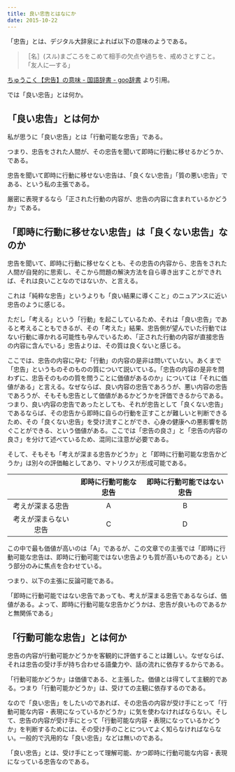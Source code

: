 ```yaml
---
title: 良い忠告とはなにか
date: 2015-10-22
---
```


「忠告」とは、デジタル大辞泉によれば以下の意味のようである。

> ［名］(スル)まごころをこめて相手の欠点や過ちを、戒めさとすこと。「友人に―する」

[ちゅうこく【忠告】の意味 - 国語辞書 - goo辞書](http://dictionary.goo.ne.jp/leaf/jn2/143236/m0u/) より引用。

では「良い忠告」とは何か。

## 「良い忠告」とは何か

私が思うに「良い忠告」とは「行動可能な忠告」である。

つまり、忠告をされた人間が、その忠告を聞いて即時に行動に移せるかどうか、である。

忠告を聞いて即時に行動に移せない忠告は、「良くない忠告」「質の悪い忠告」である、という私の主張である。

厳密に表現するなら「正された行動の内容が、忠告の内容に含まれているかどうか」である。

## 「即時に行動に移せない忠告」は「良くない忠告」なのか

忠告を聞いて、即時に行動に移せなくとも、その忠告の内容から、忠告をされた人間が自発的に思索し、そこから問題の解決方法を自ら導き出すことができれば、それは良いことなのではないか、と言える。

これは「純粋な忠告」というよりも「良い結果に導くこと」のニュアンスに近い忠告のように感じる。

ただし「考える」という「行動」を起こしているため、それは「良い忠告」であると考えることもできるが、その「考えた」結果、忠告側が望んでいた行動ではない行動に導かれる可能性も孕んでいるため、「正された行動の内容が直接忠告の内容に含んでいる」忠告よりは、その質は良くないと感じる。

ここでは、忠告の内容に孕む「行動」の内容の是非は問いていない。あくまで「忠告」というものそのものの質について説いている。「忠告の内容の是非を問わずに、忠告そのものの質を問うことに価値があるのか」については「それに価値がある」と言える。なぜならば、良い内容の忠告であろうが、悪い内容の忠告であろうが、そもそも忠告として価値があるかどうかを評価できるからである。つまり、良い内容の忠告であったとしても、それが忠告として「良くない忠告」であるならば、その忠告から即時に自らの行動を正すことが難しいと判断できるため、その「良くない忠告」を受け流すことができ、心身の健康への悪影響を防ぐことができる、という価値がある。ここでは「忠告の良さ」と「忠告の内容の良さ」を分けて述べているため、混同に注意が必要である。

そして、そもそも「考えが深まる忠告かどうか」と「即時に行動可能な忠告かどうか」は別々の評価軸としてあり、マトリクスが形成可能である。

||即時に行動可能な忠告|即時に行動可能ではない忠告|
| :--: | :--: | :--: |
|考えが深まる忠告|A|B|
|考えが深まらない忠告|C|D|

この中で最も価値が高いのは「A」であるが、この文章での主張では「即時に行動可能な忠告は、即時に行動可能ではない忠告よりも質が高いものである」という部分のみに焦点を合わせている。

つまり、以下の主張に反論可能である。

「即時に行動可能ではない忠告であっても、考えが深まる忠告であるならば、価値がある。よって、即時に行動可能な忠告かどうかは、忠告が良いものであるかと無関係である」

## 「行動可能な忠告」とは何か

忠告の内容が行動可能かどうかを客観的に評価することは難しい。なぜならば、それは忠告の受け手が持ち合わせる語彙力や、話の流れに依存するからである。

「行動可能かどうか」は価値である、と主張した。価値とは得てして主観的である。つまり「行動可能かどうか」は、受けての主観に依存するのである。

なので「良い忠告」をしたいのであれば、その忠告の内容が受け手にとって「行動可能な内容・表現になっているかどうか」に気を使わなければならない。そして、忠告の内容が受け手にとって「行動可能な内容・表現になっているかどうか」を判断するためには、その受け手のことについてよく知らなければならない。一般的で汎用的な「良い忠告」などは無いのである。

「良い忠告」とは、受け手にとって理解可能、かつ即時に行動可能な内容・表現になっている忠告なのである。